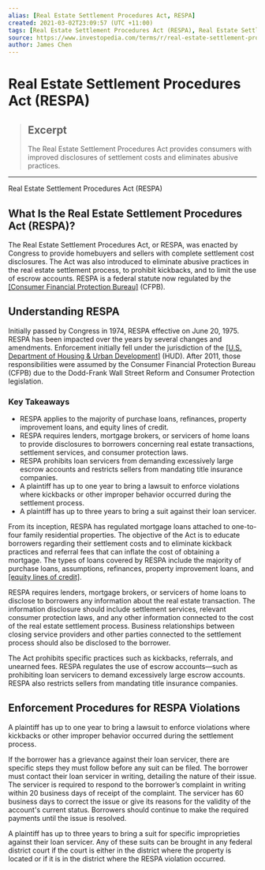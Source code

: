 ```yaml
---
alias: [Real Estate Settlement Procedures Act, RESPA]
created: 2021-03-02T23:09:57 (UTC +11:00)
tags: [Real Estate Settlement Procedures Act (RESPA), Real Estate Settlement Procedures Act (RESPA)]
source: https://www.investopedia.com/terms/r/real-estate-settlement-procedures-act-respa.asp
author: James Chen
---
```


# Real Estate Settlement Procedures Act (RESPA)

> ## Excerpt
> The Real Estate Settlement Procedures Act provides consumers with improved disclosures of settlement costs and eliminates abusive practices.

---

Real Estate Settlement Procedures Act (RESPA)
## What Is the Real Estate Settlement Procedures Act (RESPA)?

The Real Estate Settlement Procedures Act, or RESPA, was enacted by Congress to provide homebuyers and sellers with complete settlement cost disclosures. The Act was also introduced to eliminate abusive practices in the real estate settlement process, to prohibit kickbacks, and to limit the use of escrow accounts. RESPA is a federal statute now regulated by the [[Consumer Financial Protection Bureau]](https://www.investopedia.com/terms/c/consumer-financial-protection-bureau-cfpb.asp) (CFPB).

## Understanding RESPA

Initially passed by Congress in 1974, RESPA effective on June 20, 1975. RESPA has been impacted over the years by several changes and amendments. Enforcement initially fell under the jurisdiction of the [[U.S. Department of Housing & Urban Development]](https://www.investopedia.com/terms/u/us-department-housing-urban-development-hud.asp) (HUD). After 2011, those responsibilities were assumed by the Consumer Financial Protection Bureau (CFPB) due to the Dodd-Frank Wall Street Reform and Consumer Protection legislation. 

### Key Takeaways

-   RESPA applies to the majority of purchase loans, refinances, property improvement loans, and equity lines of credit. 
-   RESPA requires lenders, mortgage brokers, or servicers of home loans to provide disclosures to borrowers concerning real estate transactions, settlement services, and consumer protection laws.
-   RESPA prohibits loan servicers from demanding excessively large escrow accounts and restricts sellers from mandating title insurance companies.
-   A plaintiff has up to one year to bring a lawsuit to enforce violations where kickbacks or other improper behavior occurred during the settlement process.
-   A plaintiff has up to three years to bring a suit against their loan servicer.

From its inception, RESPA has regulated mortgage loans attached to one-to-four family residential properties. The objective of the Act is to educate borrowers regarding their settlement costs and to eliminate kickback practices and referral fees that can inflate the cost of obtaining a mortgage. The types of loans covered by RESPA include the majority of purchase loans, assumptions, refinances, property improvement loans, and [[equity lines of credit]](https://www.investopedia.com/mortgage/heloc/). 

RESPA requires lenders, mortgage brokers, or servicers of home loans to disclose to borrowers any information about the real estate transaction. The information disclosure should include settlement services, relevant consumer protection laws, and any other information connected to the cost of the real estate settlement process. Business relationships between closing service providers and other parties connected to the settlement process should also be disclosed to the borrower.

The Act prohibits specific practices such as kickbacks, referrals, and unearned fees. RESPA regulates the use of escrow accounts—such as prohibiting loan servicers to demand excessively large escrow accounts. RESPA also restricts sellers from mandating title insurance companies.

## Enforcement Procedures for RESPA Violations

A plaintiff has up to one year to bring a lawsuit to enforce violations where kickbacks or other improper behavior occurred during the settlement process.

If the borrower has a grievance against their loan servicer, there are specific steps they must follow before any suit can be filed. The borrower must contact their loan servicer in writing, detailing the nature of their issue. The servicer is required to respond to the borrower’s complaint in writing within 20 business days of receipt of the complaint. The servicer has 60 business days to correct the issue or give its reasons for the validity of the account's current status. Borrowers should continue to make the required payments until the issue is resolved.

A plaintiff has up to three years to bring a suit for specific improprieties against their loan servicer. Any of these suits can be brought in any federal district court if the court is either in the district where the property is located or if it is in the district where the RESPA violation occurred.

